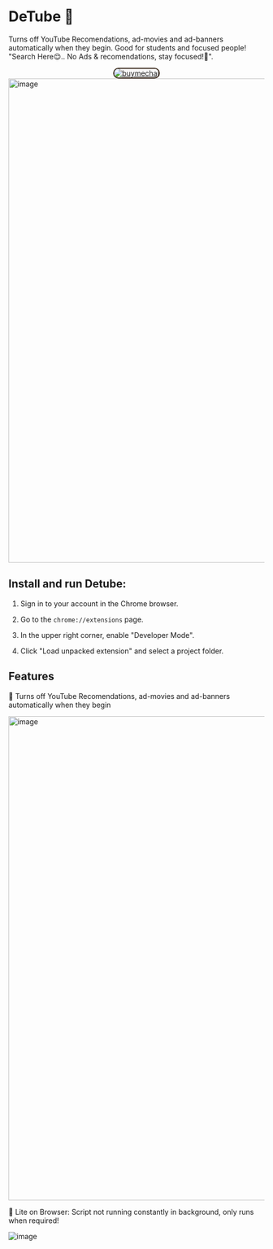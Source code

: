 # DeTube 🎯

Turns off YouTube Recomendations, ad-movies and ad-banners automatically when they begin. Good for students and focused people! "Search Here😌.. No Ads & recomendations, stay focused!🎯".

<div style="text-align:center;width: 100%;"><div class="on-the-fly-behavior"><a href="https://getmechai.vercel.app/link.html?vpa=8708063057@upi&nm=HiteshChawla&amt=100" target="_blank"><img style="border: 2px solid #3e2e21;border-radius: 20px;" src="https://i.ibb.co/Xkdj83y/image-2.png" alt="buymechai" border="0"></a></div></div>



<img width="952" alt="image" src="https://user-images.githubusercontent.com/65300791/185728538-16e858ab-69c8-437c-a144-92d6e007ffb5.png">

## Install and run Detube:

1. Sign in to your account in the Chrome browser.

2. Go to the ``chrome://extensions`` page.

3. In the upper right corner, enable "Developer Mode".

4. Click "Load unpacked extension" and select a project folder.

## Features 

🎯 Turns off YouTube Recomendations, ad-movies and ad-banners automatically when they begin

<img width="952" alt="image" src="https://user-images.githubusercontent.com/65300791/185728609-97b3adea-c496-452c-bf4a-b1e7840dbee7.png">


🎯 Lite on Browser: Script not running constantly in background, only runs when required!

![image](https://user-images.githubusercontent.com/65300791/185728496-d3399109-244b-40bc-8aaa-7a94b372ce07.png)


